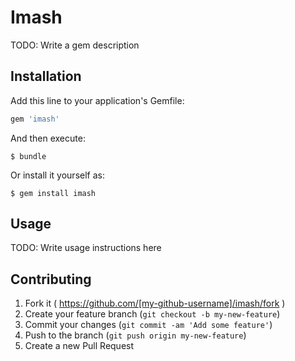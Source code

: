 # Imash

TODO: Write a gem description

## Installation

Add this line to your application's Gemfile:

```ruby
gem 'imash'
```

And then execute:

    $ bundle

Or install it yourself as:

    $ gem install imash

## Usage

TODO: Write usage instructions here

## Contributing

1. Fork it ( https://github.com/[my-github-username]/imash/fork )
2. Create your feature branch (`git checkout -b my-new-feature`)
3. Commit your changes (`git commit -am 'Add some feature'`)
4. Push to the branch (`git push origin my-new-feature`)
5. Create a new Pull Request
